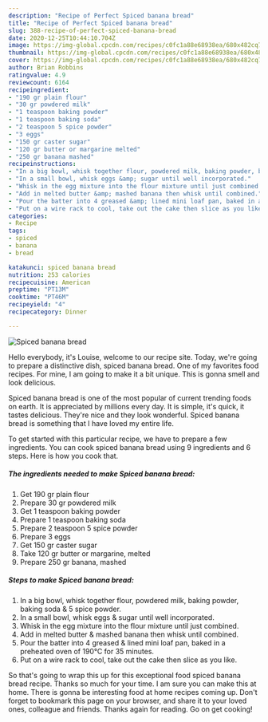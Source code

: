 ```yaml
---
description: "Recipe of Perfect Spiced banana bread"
title: "Recipe of Perfect Spiced banana bread"
slug: 388-recipe-of-perfect-spiced-banana-bread
date: 2020-12-25T10:44:10.704Z
image: https://img-global.cpcdn.com/recipes/c0fc1a88e68938ea/680x482cq70/spiced-banana-bread-recipe-main-photo.jpg
thumbnail: https://img-global.cpcdn.com/recipes/c0fc1a88e68938ea/680x482cq70/spiced-banana-bread-recipe-main-photo.jpg
cover: https://img-global.cpcdn.com/recipes/c0fc1a88e68938ea/680x482cq70/spiced-banana-bread-recipe-main-photo.jpg
author: Brian Robbins
ratingvalue: 4.9
reviewcount: 6164
recipeingredient:
- "190 gr plain flour"
- "30 gr powdered milk"
- "1 teaspoon baking powder"
- "1 teaspoon baking soda"
- "2 teaspoon 5 spice powder"
- "3 eggs"
- "150 gr caster sugar"
- "120 gr butter or margarine melted"
- "250 gr banana mashed"
recipeinstructions:
- "In a big bowl, whisk together flour, powdered milk, baking powder, baking soda &amp; 5 spice powder."
- "In a small bowl, whisk eggs &amp; sugar until well incorporated."
- "Whisk in the egg mixture into the flour mixture until just combined."
- "Add in melted butter &amp; mashed banana then whisk until combined."
- "Pour the batter into 4 greased &amp; lined mini loaf pan, baked in a preheated oven of 190°C for 35 minutes."
- "Put on a wire rack to cool, take out the cake then slice as you like."
categories:
- Recipe
tags:
- spiced
- banana
- bread

katakunci: spiced banana bread 
nutrition: 253 calories
recipecuisine: American
preptime: "PT13M"
cooktime: "PT46M"
recipeyield: "4"
recipecategory: Dinner

---
```



![Spiced banana bread](https://img-global.cpcdn.com/recipes/c0fc1a88e68938ea/680x482cq70/spiced-banana-bread-recipe-main-photo.jpg)

Hello everybody, it's Louise, welcome to our recipe site. Today, we're going to prepare a distinctive dish, spiced banana bread. One of my favorites food recipes. For mine, I am going to make it a bit unique. This is gonna smell and look delicious.

Spiced banana bread is one of the most popular of current trending foods on earth. It is appreciated by millions every day. It is simple, it's quick, it tastes delicious. They're nice and they look wonderful. Spiced banana bread is something that I have loved my entire life.




To get started with this particular recipe, we have to prepare a few ingredients. You can cook spiced banana bread using 9 ingredients and 6 steps. Here is how you cook that.

<!--inarticleads1-->

##### The ingredients needed to make Spiced banana bread:

1. Get 190 gr plain flour
1. Prepare 30 gr powdered milk
1. Get 1 teaspoon baking powder
1. Prepare 1 teaspoon baking soda
1. Prepare 2 teaspoon 5 spice powder
1. Prepare 3 eggs
1. Get 150 gr caster sugar
1. Take 120 gr butter or margarine, melted
1. Prepare 250 gr banana, mashed




<!--inarticleads2-->

##### Steps to make Spiced banana bread:

1. In a big bowl, whisk together flour, powdered milk, baking powder, baking soda &amp; 5 spice powder.
1. In a small bowl, whisk eggs &amp; sugar until well incorporated.
1. Whisk in the egg mixture into the flour mixture until just combined.
1. Add in melted butter &amp; mashed banana then whisk until combined.
1. Pour the batter into 4 greased &amp; lined mini loaf pan, baked in a preheated oven of 190°C for 35 minutes.
1. Put on a wire rack to cool, take out the cake then slice as you like.




So that's going to wrap this up for this exceptional food spiced banana bread recipe. Thanks so much for your time. I am sure you can make this at home. There is gonna be interesting food at home recipes coming up. Don't forget to bookmark this page on your browser, and share it to your loved ones, colleague and friends. Thanks again for reading. Go on get cooking!
